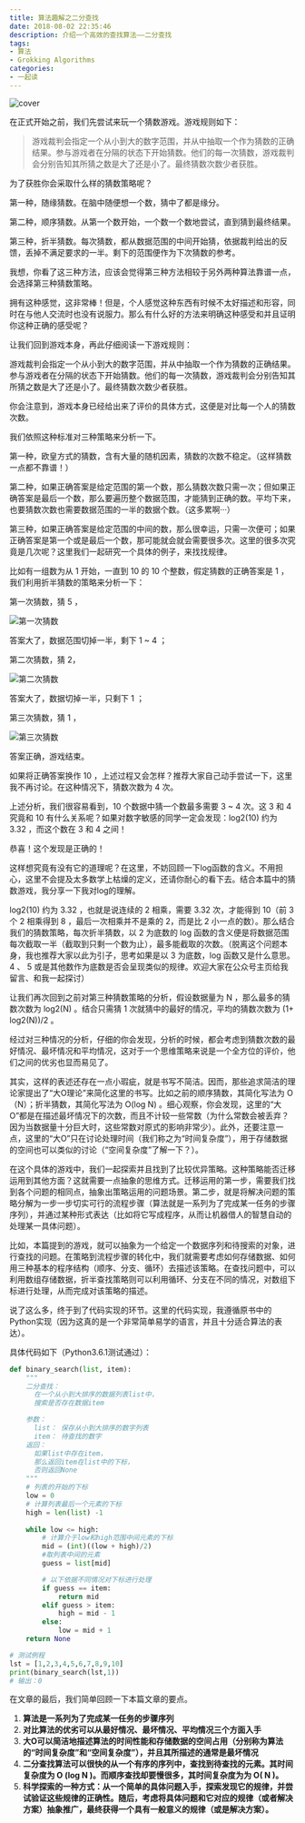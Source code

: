 ```yaml
---
title: 算法趣解之二分查找
date: 2018-08-02 22:35:46
description: 介绍一个高效的查找算法——二分查找
tags: 
- 算法
- Grokking Algorithms
categories: 
- 一起读
---
```


![cover](https://gitee.com/CosmosNing/MyPicGo/raw/master/images/2018/08/02/cover.jpg?raw=true)



在正式开始之前，我们先尝试来玩一个猜数游戏。游戏规则如下：

 

> 游戏裁判会指定一个从小到大的数字范围，并从中抽取一个作为猜数的正确结果。参与游戏者在分隔的状态下开始猜数。他们的每一次猜数，游戏裁判会分别告知其所猜之数是大了还是小了。最终猜数次数少者获胜。

 

为了获胜你会采取什么样的猜数策略呢？

 

第一种，随缘猜数。在脑中随便想一个数，猜中了都是缘分。

 

第二种，顺序猜数。从第一个数开始，一个数一个数地尝试，直到猜到最终结果。

 

第三种，折半猜数。每次猜数，都从数据范围的中间开始猜，依据裁判给出的反馈，丢掉不满足要求的一半。剩下的范围便作为下次猜数的参考。

 

我想，你看了这三种方法，应该会觉得第三种方法相较于另外两种算法靠谱一点，会选择第三种猜数策略。

 

拥有这种感觉，这非常棒！但是，个人感觉这种东西有时候不太好描述和形容，同时在与他人交流时也没有说服力。那么有什么好的方法来明确这种感受和并且证明你这种正确的感受呢？

 

让我们回到游戏本身，再此仔细阅读一下游戏规则：

 

游戏裁判会指定一个从小到大的数字范围，并从中抽取一个作为猜数的正确结果。参与游戏者在分隔的状态下开始猜数。他们的每一次猜数，游戏裁判会分别告知其所猜之数是大了还是小了。最终猜数次数少者获胜。

 

你会注意到，游戏本身已经给出来了评价的具体方式，这便是对比每一个人的猜数次数。

 

我们依照这种标准对三种策略来分析一下。

 

第一种，欧皇方式的猜数，含有大量的随机因素，猜数的次数不稳定。（这样猜数一点都不靠谱！）

 

第二种，如果正确答案是给定范围的第一个数，那么猜数次数只需一次；但如果正确答案是最后一个数，那么要遍历整个数据范围，才能猜到正确的数。平均下来，也要猜数次数也需要数据范围的一半的数据个数。（这多累啊···）

 

第三种，如果正确答案是给定范围的中间的数，那么很幸运，只需一次便可；如果正确答案是第一个或是最后一个数，那可能就会就会需要很多次。这里的很多次究竟是几次呢？这里我们一起研究一个具体的例子，来找找规律。

 

比如有一组数为从 1 开始，一直到 10 的 10 个整数，假定猜数的正确答案是 1 ，我们利用折半猜数的策略来分析一下：

 

第一次猜数，猜 5 ，

![第一次猜数](https://gitee.com/CosmosNing/MyPicGo/raw/master/images/2018/08/02/1.jpg?raw=true)

答案大了，数据范围切掉一半，剩下 1 ~ 4 ；

 

第二次猜数，猜 2，

![第二次猜数](https://gitee.com/CosmosNing/MyPicGo/raw/master/images/2018/08/02/2.jpg?raw=true)

答案大了，数据切掉一半，只剩下 1 ；

 

第三次猜数，猜 1 ，

![第三次猜数](https://gitee.com/CosmosNing/MyPicGo/raw/master/images/2018/08/02/3.jpg?raw=true)

答案正确，游戏结束。

 

如果将正确答案换作 10 ，上述过程又会怎样？推荐大家自己动手尝试一下，这里我不再讨论。在这种情况下，猜数次数为 4 次。

 

上述分析，我们很容易看到，10 个数据中猜一个数最多需要 3 ~ 4 次。这 3 和 4 究竟和 10 有什么关系呢？如果对数字敏感的同学一定会发现：log2(10) 约为 3.32 ，而这个数在 3 和 4 之间！

 

恭喜！这个发现是正确的！

 

这样想究竟有没有它的道理呢？在这里，不妨回顾一下log函数的含义。不用担心，这里不会提及太多数学上枯燥的定义，还请你耐心的看下去。结合本篇中的猜数游戏，我分享一下我对log的理解。

 

log2(10) 约为 3.32 ，也就是说连续的 2 相乘，需要 3.32 次，才能得到 10（前 3 个 2 相乘得到 8 ，最后一次相乘并不是乘的 2，而是比 2 小一点的数）。那么结合我们的猜数策略，每次折半猜数，以 2 为底数的 log 函数的含义便是将数据范围每次截取一半（截取到只剩一个数为止），最多能截取的次数。（脱离这个问题本身，我也推荐大家以此为引子，思考如果是以 3 为底数，log 函数又是什么意思。 4 、 5 或是其他数作为底数是否会呈现类似的规律。欢迎大家在公众号主页给我留言、和我一起探讨）

 

让我们再次回到之前对第三种猜数策略的分析，假设数据量为 N ，那么最多的猜数次数为 log2(N) 。结合只需猜 1 次就猜中的最好的情况，平均的猜数次数为 (1+ log2(N))/2 。

 

经过对三种情况的分析，仔细的你会发现，分析的时候，都会考虑到猜数次数的最好情况、最坏情况和平均情况，这对于一个思维策略来说是一个全方位的评价，他们之间的优劣也显而易见了。

 

其实，这样的表述还存在一点小瑕疵，就是书写不简洁。因而，那些追求简洁的理论家提出了“大O理论”来简化这里的书写。比如之前的顺序猜数，其简化写法为 O（N）；折半猜数，其简化写法为 O(log N) 。细心观察，你会发现，这里的“大O”都是在描述最坏情况下的次数，而且不计较一些常数（为什么常数会被丢弃？因为当数据量十分巨大时，这些常数对原式的影响非常少）。此外，还要注意一点，这里的“大O”只在讨论处理时间（我们称之为“时间复杂度”），用于存储数据的空间也可以类似的讨论（“空间复杂度”了解一下？）。

 

在这个具体的游戏中，我们一起探索并且找到了比较优异策略。这种策略能否迁移运用到其他方面？这就需要一点抽象的思维方式。迁移运用的第一步，需要我们找到各个问题的相同点，抽象出策略运用的问题场景。第二步，就是将解决问题的策略分解为一步一步切实可行的流程步骤（算法就是一系列为了完成某一任务的步骤序列），并通过某种形式表达（比如将它写成程序，从而让机器借人的智慧自动的处理某一具体问题）。

 

比如，本篇提到的游戏，就可以抽象为一个给定一个数据序列和待搜索的对象，进行查找的问题。在策略到流程步骤的转化中，我们就需要考虑如何存储数据、如何用三种基本的程序结构（顺序、分支、循环）去描述该策略。在查找问题中，可以利用数组存储数据，折半查找策略则可以利用循环、分支在不同的情况，对数组下标进行处理，从而完成对该策略的描述。

 

说了这么多，终于到了代码实现的环节。这里的代码实现，我遵循原书中的Python实现（因为这真的是一个非常简单易学的语言，并且十分适合算法的表达）。

 

具体代码如下（Python3.6.1测试通过）：



```python
def binary_search(list, item):
    """
    二分查找：
      在一个从小到大排序的数据列表list中，
      搜索是否存在数据item

    参数：
      list： 保存从小到大排序的数字列表
      item： 待查找的数字
    返回：
      如果list中存在item，
      那么返回item在list中的下标，
      否则返回None
    """
    # 列表的开始的下标
    low = 0
    # 计算列表最后一个元素的下标
    high = len(list) -1
    
    while low <= high:
        # 计算介于low和high范围中间元素的下标
        mid = (int)((low + high)/2)
        #取列表中间的元素
        guess = list[mid]

        # 以下依据不同情况对下标进行处理
        if guess == item:
            return mid
        elif guess > item:
            high = mid - 1
        else:
            low = mid + 1
    return None

# 测试例程
lst = [1,2,3,4,5,6,7,8,9,10]
print(binary_search(lst,1))
# 输出：0
```



在文章的最后，我们简单回顾一下本篇文章的要点。

1. **算法是一系列为了完成某一任务的步骤序列**
2. **对比算法的优劣可以从最好情况、最坏情况、平均情况三个方面入手**
3. **大O可以简洁地描述算法的时间性能和存储数据的空间占用（分别称为算法的“时间复杂度”和“空间复杂度”），并且其所描述的通常是最坏情况**
4. **二分查找算法可以很快的从一个有序的序列中，查找到待查找的元素。其时间复杂度为 O (log N )。而顺序查找却要慢很多，其时间复杂度为为 O( N )。**
5. **科学探索的一种方式：从一个简单的具体问题入手，探索发现它的规律，并尝试验证这些规律的正确性。随后，考虑将具体问题和它对应的规律（或者解决方案）抽象推广，最终获得一个具有一般意义的规律（或是解决方案）。**